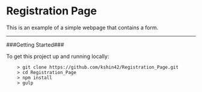 Registration Page 
====

This is an example of a simple webpage that contains a form. 

---

###Getting Started###

To get this project up and running locally:

```
	> git clone https://github.com/kshin42/Registration_Page.git
	> cd Registration_Page
	> npm install
	> gulp
```


